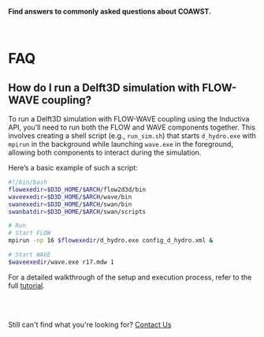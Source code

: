 **Find answers to commonly asked questions about COAWST.**

<br>

# FAQ

## How do I run a Delft3D simulation with FLOW-WAVE coupling?
To run a Delft3D simulation with FLOW-WAVE coupling using the Inductiva API,
you’ll need to run both the FLOW and WAVE components together. This involves
creating a shell script (e.g., `run_sim.sh`) that starts `d_hydro.exe` with
`mpirun` in the background while launching `wave.exe` in the foreground, allowing
both components to interact during the simulation.

Here’s a basic example of such a script:

```bash
#!/bin/bash
flowexedir=$D3D_HOME/$ARCH/flow2d3d/bin
waveexedir=$D3D_HOME/$ARCH/wave/bin
swanexedir=$D3D_HOME/$ARCH/swan/bin
swanbatdir=$D3D_HOME/$ARCH/swan/scripts

# Run
# Start FLOW
mpirun -np 16 $flowexedir/d_hydro.exe config_d_hydro.xml &

# Start WAVE
$waveexedir/wave.exe r17.mdw 1
```

For a detailed walkthrough of the setup and execution process, refer to the full [tutorial](https://inductiva.ai/guides/delft3d/flow-wave-coupling).

<br>
<br>

Still can't find what you're looking for? [Contact Us](mailto:support@inductiva.ai)
